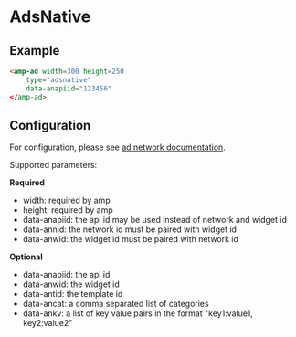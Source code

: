 <!---
Copyright 2015 The AMP HTML Authors. All Rights Reserved.

Licensed under the Apache License, Version 2.0 (the "License");
you may not use this file except in compliance with the License.
You may obtain a copy of the License at

      http://www.apache.org/licenses/LICENSE-2.0

Unless required by applicable law or agreed to in writing, software
distributed under the License is distributed on an "AS-IS" BASIS,
WITHOUT WARRANTIES OR CONDITIONS OF ANY KIND, either express or implied.
See the License for the specific language governing permissions and
limitations under the License.
-->

# AdsNative

## Example

```html
<amp-ad width=300 height=250
    type="adsnative"
    data-anapiid="123456"
</amp-ad>
```

## Configuration

For configuration, please see [ad network documentation](https://dev.adsnative.com).

Supported parameters:

**Required**
- width:        required by amp
- height:       required by amp
- data-anapiid: the api id may be used instead of network and widget id
- data-annid:   the network id must be paired with widget id
- data-anwid:   the widget id must be paired with network id

**Optional**
- data-anapiid: the api id
- data-anwid:   the widget id
- data-antid:   the template id
- data-ancat:   a comma separated list of categories
- data-ankv:    a list of key value pairs in the format "key1:value1, key2:value2"
